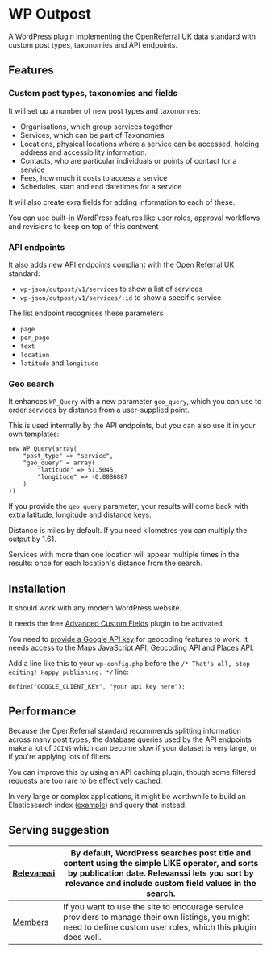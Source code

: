 # WP Outpost

A WordPress plugin implementing the [OpenReferral UK](https://openreferraluk.org/) data standard with custom post types, taxonomies and API endpoints.

## Features

### Custom post types, taxonomies and fields

It will set up a number of new post types and taxonomies:

- Organisations, which group services together
- Services, which can be part of Taxonomies
- Locations, physical locations where a service can be accessed, holding address and accessibility information.
- Contacts, who are particular individuals or points of contact for a service
- Fees, how much it costs to access a service
- Schedules, start and end datetimes for a service

It will also create exra fields for adding information to each of these.

You can use built-in WordPress features like user roles, approval workflows and revisions to keep on top of this contwent

### API endpoints

It also adds new API endpoints compliant with the [Open Referral UK](https://openreferraluk.org/) standard:

- `wp-json/outpost/v1/services` to show a list of services
- `wp-json/outpost/v1/services/:id` to show a specific service

The list endpoint recognises these parameters

- `page`
- `per_page`
- `text`
- `location`
- `latitude` and `longitude`

### Geo search

It enhances `WP_Query` with a new parameter `geo_query`, which you can use to order services by distance from a user-supplied point.

This is used internally by the API endpoints, but you can also use it in your own templates:

```
new WP_Query(array(
    "post_type" => "service",
    "geo_query" = array(
        "latitude" => 51.5045,
        "longitude" => -0.0886887
    )
))
```

If you provide the `geo_query` parameter, your results will come back with extra latitude, longitude and distance keys.

Distance is miles by default. If you need kilometres you can multiply the output by 1.61.

Services with more than one location will appear multiple times in the results: once for each location's distance from the search.

## Installation

It should work with any modern WordPress website.

It needs the free [Advanced Custom Fields](https://www.advancedcustomfields.com/) plugin to be activated.

You need to [provide a Google API key](https://developers.google.com/maps/documentation/javascript/get-api-key) for geocoding features to work. It needs access to the Maps JavaScript API, Geocoding API and Places API.

Add a line like this to your `wp-config.php` before the `/* That's all, stop editing! Happy publishing. */` line:

```
define("GOOGLE_CLIENT_KEY", "your api key here");
```

## Performance

Because the OpenReferral standard recommends splitting information across many post types, the database queries used by the API endpoints make a lot of `JOINS` which can become slow if your dataset is very large, or if you're applying lots of filters.

You can improve this by using an API caching plugin, though some filtered requests are too rare to be effectively cached.

In very large or complex applications, it might be worthwhile to build an Elasticsearch index ([example](https://kinsta.com/knowledgebase/wordpress-elasticsearch/)) and query that instead.


## Serving suggestion

| [Relevanssi](https://wordpress.org/plugins/relevanssi/) | By default, WordPress searches post title and content using the simple LIKE operator, and sorts by publication date. Relevanssi lets you sort by relevance and include custom field values in the search. |
|---------------------------------------------------------|-----------------------------------------------------------------------------------------------------------------------------------------------------------------------------------------------------------|
| [Members](https://wordpress.org/plugins/members/)       | If you want to use the site to encourage service providers to manage their own listings, you might need to define custom user roles, which this plugin does well.                                         |
